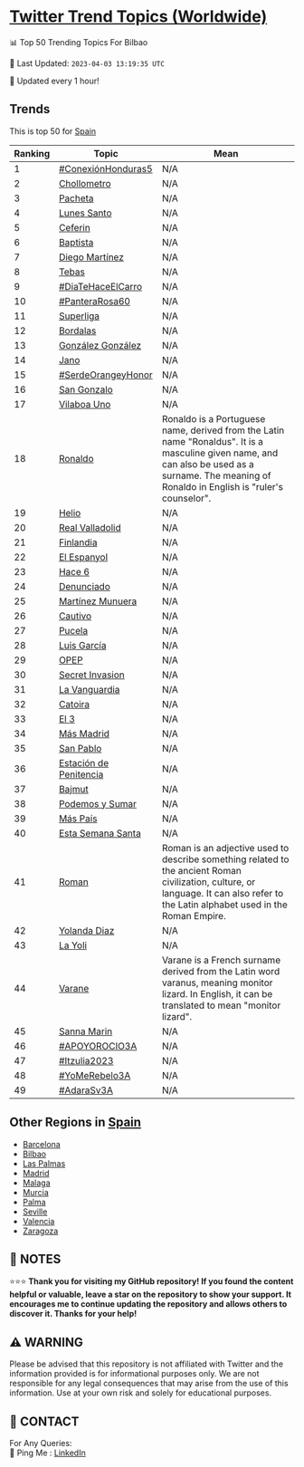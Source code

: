 [Twitter Trend Topics (Worldwide)](https://github.com/ErcinDedeoglu/Twitter-Trend-Topics)
==========


📊 Top 50 Trending Topics For Bilbao

📆 Last Updated: `2023-04-03 13:19:35 UTC`

🔧 Updated every 1 hour!


## Trends

This is top 50 for [Spain](</Spain>)

| Ranking | Topic | Mean |
| ------- | ------------ | ------------ |
| 1 | [#ConexiónHonduras5](http://twitter.com/search?q=%23Conexi%c3%b3nHonduras5) | N/A |
| 2 | [Chollometro](http://twitter.com/search?q=Chollometro) | N/A |
| 3 | [Pacheta](http://twitter.com/search?q=Pacheta) | N/A |
| 4 | [Lunes Santo](http://twitter.com/search?q=Lunes+Santo) | N/A |
| 5 | [Ceferin](http://twitter.com/search?q=Ceferin) | N/A |
| 6 | [Baptista](http://twitter.com/search?q=Baptista) | N/A |
| 7 | [Diego Martínez](http://twitter.com/search?q=Diego+Mart%c3%adnez) | N/A |
| 8 | [Tebas](http://twitter.com/search?q=Tebas) | N/A |
| 9 | [#DiaTeHaceElCarro](http://twitter.com/search?q=%23DiaTeHaceElCarro) | N/A |
| 10 | [#PanteraRosa60](http://twitter.com/search?q=%23PanteraRosa60) | N/A |
| 11 | [Superliga](http://twitter.com/search?q=Superliga) | N/A |
| 12 | [Bordalas](http://twitter.com/search?q=Bordalas) | N/A |
| 13 | [González González](http://twitter.com/search?q=Gonz%c3%a1lez+Gonz%c3%a1lez) | N/A |
| 14 | [Jano](http://twitter.com/search?q=Jano) | N/A |
| 15 | [#SerdeOrangeyHonor](http://twitter.com/search?q=%23SerdeOrangeyHonor) | N/A |
| 16 | [San Gonzalo](http://twitter.com/search?q=San+Gonzalo) | N/A |
| 17 | [Vilaboa Uno](http://twitter.com/search?q=Vilaboa+Uno) | N/A |
| 18 | [Ronaldo](http://twitter.com/search?q=Ronaldo) | Ronaldo is a Portuguese name, derived from the Latin name "Ronaldus". It is a masculine given name, and can also be used as a surname. The meaning of Ronaldo in English is "ruler's counselor". |
| 19 | [Helio](http://twitter.com/search?q=Helio) | N/A |
| 20 | [Real Valladolid](http://twitter.com/search?q=Real+Valladolid) | N/A |
| 21 | [Finlandia](http://twitter.com/search?q=Finlandia) | N/A |
| 22 | [El Espanyol](http://twitter.com/search?q=El+Espanyol) | N/A |
| 23 | [Hace 6](http://twitter.com/search?q=Hace+6) | N/A |
| 24 | [Denunciado](http://twitter.com/search?q=Denunciado) | N/A |
| 25 | [Martínez Munuera](http://twitter.com/search?q=Mart%c3%adnez+Munuera) | N/A |
| 26 | [Cautivo](http://twitter.com/search?q=Cautivo) | N/A |
| 27 | [Pucela](http://twitter.com/search?q=Pucela) | N/A |
| 28 | [Luis García](http://twitter.com/search?q=Luis+Garc%c3%ada) | N/A |
| 29 | [OPEP](http://twitter.com/search?q=OPEP) | N/A |
| 30 | [Secret Invasion](http://twitter.com/search?q=Secret+Invasion) | N/A |
| 31 | [La Vanguardia](http://twitter.com/search?q=La+Vanguardia) | N/A |
| 32 | [Catoira](http://twitter.com/search?q=Catoira) | N/A |
| 33 | [El 3](http://twitter.com/search?q=El+3) | N/A |
| 34 | [Más Madrid](http://twitter.com/search?q=M%c3%a1s+Madrid) | N/A |
| 35 | [San Pablo](http://twitter.com/search?q=San+Pablo) | N/A |
| 36 | [Estación de Penitencia](http://twitter.com/search?q=Estaci%c3%b3n+de+Penitencia) | N/A |
| 37 | [Bajmut](http://twitter.com/search?q=Bajmut) | N/A |
| 38 | [Podemos y Sumar](http://twitter.com/search?q=Podemos+y+Sumar) | N/A |
| 39 | [Más País](http://twitter.com/search?q=M%c3%a1s+Pa%c3%ads) | N/A |
| 40 | [Esta Semana Santa](http://twitter.com/search?q=Esta+Semana+Santa) | N/A |
| 41 | [Roman](http://twitter.com/search?q=Roman) | Roman is an adjective used to describe something related to the ancient Roman civilization, culture, or language. It can also refer to the Latin alphabet used in the Roman Empire. |
| 42 | [Yolanda Diaz](http://twitter.com/search?q=Yolanda+Diaz) | N/A |
| 43 | [La Yoli](http://twitter.com/search?q=La+Yoli) | N/A |
| 44 | [Varane](http://twitter.com/search?q=Varane) | Varane is a French surname derived from the Latin word varanus, meaning monitor lizard. In English, it can be translated to mean "monitor lizard". |
| 45 | [Sanna Marin](http://twitter.com/search?q=Sanna+Marin) | N/A |
| 46 | [#APOYOROCIO3A](http://twitter.com/search?q=%23APOYOROCIO3A) | N/A |
| 47 | [#Itzulia2023](http://twitter.com/search?q=%23Itzulia2023) | N/A |
| 48 | [#YoMeRebelo3A](http://twitter.com/search?q=%23YoMeRebelo3A) | N/A |
| 49 | [#AdaraSv3A](http://twitter.com/search?q=%23AdaraSv3A) | N/A |



## Other Regions in [Spain](</Spain>)

* [Barcelona](</Spain/Barcelona.md>)
* [Bilbao](</Spain/Bilbao.md>)
* [Las Palmas](</Spain/Las Palmas.md>)
* [Madrid](</Spain/Madrid.md>)
* [Malaga](</Spain/Malaga.md>)
* [Murcia](</Spain/Murcia.md>)
* [Palma](</Spain/Palma.md>)
* [Seville](</Spain/Seville.md>)
* [Valencia](</Spain/Valencia.md>)
* [Zaragoza](</Spain/Zaragoza.md>)



## 📝 NOTES

⭐⭐⭐ **Thank you for visiting my GitHub repository! If you found the content helpful or valuable, leave a star on the repository to show your support. It encourages me to continue updating the repository and allows others to discover it. Thanks for your help!**


## ⚠️ WARNING

Please be advised that this repository is not affiliated with Twitter and the information provided is for informational purposes only. We are not responsible for any legal consequences that may arise from the use of this information. Use at your own risk and solely for educational purposes.


## 📨 CONTACT

 For Any Queries:  
            🏓 Ping Me : [LinkedIn](https://www.linkedin.com/in/ercindedeoglu/)
